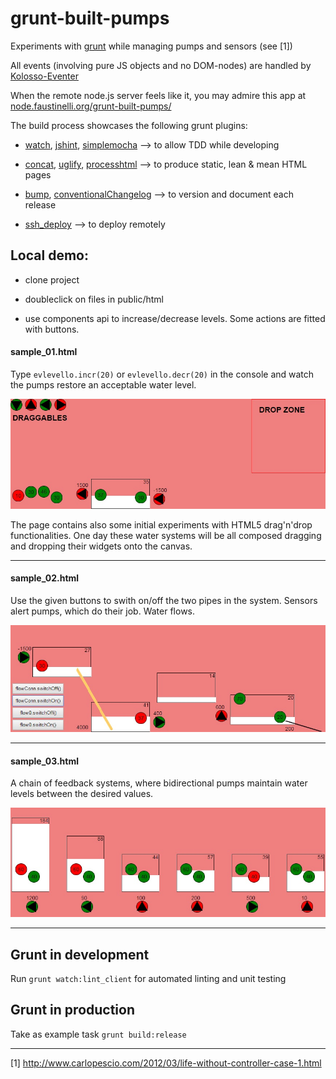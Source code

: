 # grunt-built-pumps
Experiments with [grunt](http://gruntjs.com/) while managing pumps and sensors (see [1])

All events (involving pure JS objects and no DOM-nodes) are handled by [Kolosso-Eventer](https://github.com/Muzietto/kolosso-eventer)

When the remote node.js server feels like it, you may admire this app at [node.faustinelli.org/grunt-built-pumps/](http://node.faustinelli.org/grunt-built-pumps/)

The build process showcases the following grunt plugins:

- [watch](https://github.com/gruntjs/grunt-contrib-watch), [jshint](https://github.com/gruntjs/grunt-contrib-jshint), [simplemocha](https://github.com/yaymukund/grunt-simple-mocha) --> to allow TDD while developing

- [concat](https://github.com/gruntjs/grunt-contrib-concat), [uglify](https://github.com/gruntjs/grunt-contrib-uglify), [processhtml](https://github.com/dciccale/grunt-processhtml) --> to produce static, lean & mean HTML pages

- [bump](https://github.com/gruntjs/grunt-contrib-bump), [conventionalChangelog](https://github.com/ajoslin/conventional-changelog) --> to version and document each release

- [ssh_deploy](https://github.com/dasuchin/grunt-ssh-deploy/) --> to deploy remotely


## Local demo:

- clone project

- doubleclick on files in public/html

- use components api to increase/decrease levels. Some actions are fitted with buttons.

#### sample_01.html
Type `evlevello.incr(20)` or `evlevello.decr(20)` in the console and watch the pumps restore an acceptable water level.

![sample_01](/doc/img/sample_01.jpg)

The page contains also some initial experiments with HTML5 drag'n'drop functionalities. One day these water systems 
will be all composed dragging and dropping their widgets onto the canvas.

***

#### sample_02.html
Use the given buttons to swith on/off the two pipes in the system. Sensors alert pumps, which do their job. Water flows.

![sample_02](/doc/img/sample_02.jpg)

***

#### sample_03.html
A chain of feedback systems, where bidirectional pumps maintain water levels between the desired values.

![sample_03](/doc/img/sample_03.jpg)

***


## Grunt in development
Run `grunt watch:lint_client` for automated linting and unit testing

## Grunt in production
Take as example task `grunt build:release`

----------
[1] http://www.carlopescio.com/2012/03/life-without-controller-case-1.html
